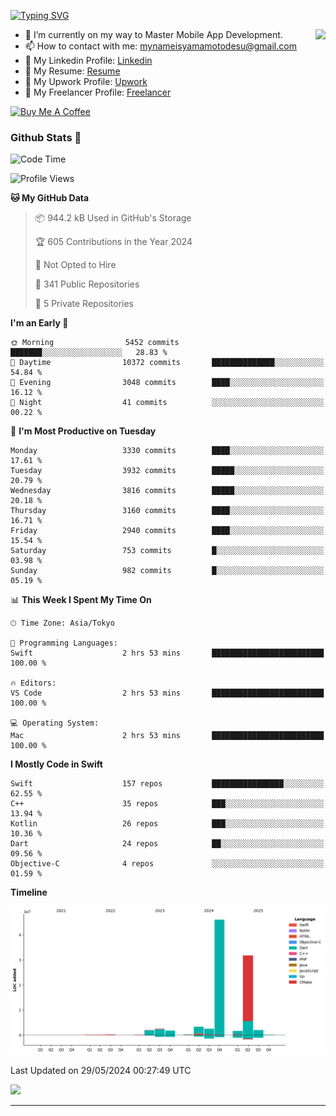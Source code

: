 
[![Typing SVG](https://readme-typing-svg.demolab.com/?lines=Thank+You+For+Visiting!!;You+Are+Welcome✨;I+am+Kyo+Yamamoto;Mobile+Developer)](https://git.io/typing-svg)
<p>
<img align="right" src="https://media.giphy.com/media/26ufdb3cYKwbRtYVW/giphy.gif" style="max-width:100%;" height="150px">

- 🌱 I’m currently on my way to Master Mobile App Development.
- 📫 How to contact with me: mynameisyamamotodesu@gmail.com
- 🔗 My Linkedin Profile: [Linkedin](https://www.linkedin.com/in/kyo-yamamoto-a2ab50239)
- 🔗 My Resume: [Resume](https://www.kickresume.com/cv/rNok4e/)
- 🔗 My Upwork Profile: [Upwork](https://www.upwork.com/freelancers/~01aa9115102bb4af25)
- 🔗 My Freelancer Profile: [Freelancer](https://www.freelancer.com/u/yamamotodesu)

<a href="https://www.buymeacoffee.com/kyoyamamoto" target="_blank"><img src="https://cdn.buymeacoffee.com/buttons/default-orange.png" alt="Buy Me A Coffee" height="41" width="174"></a>

### Github Stats 🥇 
<!--START_SECTION:waka-->
![Code Time](http://img.shields.io/badge/Code%20Time-705%20hrs%2012%20mins-blue)

![Profile Views](http://img.shields.io/badge/Profile%20Views-0-blue)

**🐱 My GitHub Data** 

> 📦 944.2 kB Used in GitHub's Storage 
 > 
> 🏆 605 Contributions in the Year 2024
 > 
> 🚫 Not Opted to Hire
 > 
> 📜 341 Public Repositories 
 > 
> 🔑 5 Private Repositories 
 > 
**I'm an Early 🐤** 

```text
🌞 Morning                5452 commits        ███████░░░░░░░░░░░░░░░░░░   28.83 % 
🌆 Daytime                10372 commits       ██████████████░░░░░░░░░░░   54.84 % 
🌃 Evening                3048 commits        ████░░░░░░░░░░░░░░░░░░░░░   16.12 % 
🌙 Night                  41 commits          ░░░░░░░░░░░░░░░░░░░░░░░░░   00.22 % 
```
📅 **I'm Most Productive on Tuesday** 

```text
Monday                   3330 commits        ████░░░░░░░░░░░░░░░░░░░░░   17.61 % 
Tuesday                  3932 commits        █████░░░░░░░░░░░░░░░░░░░░   20.79 % 
Wednesday                3816 commits        █████░░░░░░░░░░░░░░░░░░░░   20.18 % 
Thursday                 3160 commits        ████░░░░░░░░░░░░░░░░░░░░░   16.71 % 
Friday                   2940 commits        ████░░░░░░░░░░░░░░░░░░░░░   15.54 % 
Saturday                 753 commits         █░░░░░░░░░░░░░░░░░░░░░░░░   03.98 % 
Sunday                   982 commits         █░░░░░░░░░░░░░░░░░░░░░░░░   05.19 % 
```


📊 **This Week I Spent My Time On** 

```text
🕑︎ Time Zone: Asia/Tokyo

💬 Programming Languages: 
Swift                    2 hrs 53 mins       █████████████████████████   100.00 % 

🔥 Editors: 
VS Code                  2 hrs 53 mins       █████████████████████████   100.00 % 

💻 Operating System: 
Mac                      2 hrs 53 mins       █████████████████████████   100.00 % 
```

**I Mostly Code in Swift** 

```text
Swift                    157 repos           ████████████████░░░░░░░░░   62.55 % 
C++                      35 repos            ███░░░░░░░░░░░░░░░░░░░░░░   13.94 % 
Kotlin                   26 repos            ███░░░░░░░░░░░░░░░░░░░░░░   10.36 % 
Dart                     24 repos            ██░░░░░░░░░░░░░░░░░░░░░░░   09.56 % 
Objective-C              4 repos             ░░░░░░░░░░░░░░░░░░░░░░░░░   01.59 % 
```



**Timeline**

![Lines of Code chart](https://raw.githubusercontent.com/YamamotoDesu/YamamotoDesu/main/assets/bar_graph.png)


 Last Updated on 29/05/2024 00:27:49 UTC
<!--END_SECTION:waka-->

![](https://github-profile-summary-cards.vercel.app/api/cards/profile-details?username=YamamotoDesu&theme=vue)

----
